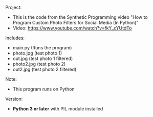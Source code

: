 Project: 
- This is the code from the Synthetic Programming video "How to Program Custom Photo Filters for Social Media (In Python)"
- Video: https://www.youtube.com/watch?v=fkY_cYUtdTo

Includes:
- main.py (Runs the program)
- photo.jpg (test photo 1)
- out.jpg (test photo 1 filtered)
- photo2.jpg (test photo 2)
- out2.jpg (test photo 2 filtered)

Note: 
- This program runs on Python

Version:
- <b>Python 3 or later</b> with PIL module installed
